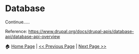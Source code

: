 # Database #

Continue.....

Reference: https://www.drupal.org/docs/drupal-apis/database-api/database-api-overview

:house: [Home Page](README.md) | [<< Previous Page](plugins.md) | [Next Page >>](batch-queue-cron.md)
